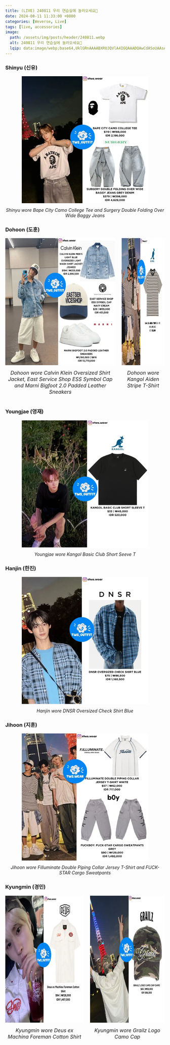 ```yaml
---
title: (LIVE) 240811 우리 연습실에 놀러오세요🤗
date: 2024-08-11 11:33:00 +0800
categories: [Weverse, Live]
tags: [live, accessories]
image:
  path: /assets/img/posts/header/240811.webp
  alt: 240811 우리 연습실에 놀러오세요🤗
  lqip: data:image/webp;base64,UklGRnAAAABXRUJQVlA4IGQAAADQAwCdASoUAAsAPzmEuVOvKKWisAgB4CcJYwDE2BozvpnUHkumzcAA/rT6oeKboJeCb+ukUYLApl59m1cDqMYTW+SAd3RCfoi0ikRABq73zTd45BuaeFmUJnKYskw4ZOQZFwAA
---
```


### Shinyu (신유)

<div style="text-align: center; font-size: 14px;">
  <picture>
    <img 
      src="/assets/img/posts/weverse-live/240811-shinyu.webp" 
      alt="Shinyu wore Bape City Camo College Tee and Surgery Double Folding Over Wide Baggy Jeans" 
      width="400" 
      height="400" 
      style="background: url('data:image/webp;base64,UklGRpoAAABXRUJQVlA4II4AAABwBACdASoUABQAPzmSwFmvKaajqAgB4CcJZQAALpsQYBEWM6m5dWq6Vkx5AAD+4vURzCjYq4qNpAuO1wFGRDeByoU1XMeMgDetyRlNWeF9jET/YeFev6G290Axb0tbN2ohpDGIAqtESD7qEVhRd5Ix6zoNa8TqmZa27xyhhJQsFzDoUJPC04D4xMYAAAAA'); background-size: cover;"
      loading="lazy"
    />
  </picture>
  <p style="margin-top: 10px;"><em>Shinyu wore Bape City Camo College Tee and Surgery Double Folding Over Wide Baggy Jeans</em></p>
</div>

### Dohoon (도훈)

<div style="display: flex; justify-content: center; gap: 20px; font-size: 16px;">
  <div style="text-align: center;">
    <picture>
      <img 
        src="/assets/img/posts/weverse-live/240811-dohoon.webp" 
        alt="Dohoon wore Calvin Klein Oversized Shirt Jacket, East Service Shop ESS Symbol Cap and Marni Bigfoot 2.0 Padded Leather Sneakers" 
        width="400" 
        height="400" 
        style="background: url('data:image/webp;base64,UklGRqAAAABXRUJQVlA4IJQAAABwBACdASoUABQAPzmSv1mvKaajqAgB4CcJZQDBzA1/xvWEkkvMA8/yDq4oAAD31iNuIy9ylMBMMcukHkqpkztP0fMAZJBVIyBPPRoIQHBqYG5IWCwjw8bhLdARIEH95ocva7yPwKQ/40HmqavbWNyB5IdyKHf0RPAgW3p/RSbIULaUo6ZjElzGAfi3Pg9/LJ7QqEAA'); background-size: cover;"
        loading="lazy"
      />
    </picture>
    <p style="margin-top: 10px;"><em>Dohoon wore Calvin Klein Oversized Shirt Jacket, East Service Shop ESS Symbol Cap and Marni Bigfoot 2.0 Padded Leather Sneakers</em></p>
  </div>
  
  <div style="text-align: center;">
    <picture>
      <img 
        src="/assets/img/posts/weverse-live/240811-dohoon-1.webp" 
        alt="Dohoon wore Kangol Aiden Stripe T-Shirt" 
        width="400" 
        height="400" 
        style="background: url('data:image/webp;base64,UklGRnwAAABXRUJQVlA4IHAAAACQBACdASoUABQAPzmMulYvKSWjqA1R4CcJZQDN/AvvvzpEOF7/v9KBbkB9RjAA87YawPcBf2D8PyuGbedbc+frnQvVJXeHRgii8V37gv+PV1r1KlCWzrMZ7xMGiULK9/8KIUvo4vdLHZ085FR9QAAA'); background-size: cover;"
        loading="lazy"
      />
    </picture>
    <p style="margin-top: 10px;"><em>Dohoon wore Kangol Aiden Stripe T-Shirt</em></p>
  </div>
</div>

### Youngjae (영재)

<div style="text-align: center; font-size: 14px;">
  <picture>
    <img 
      src="/assets/img/posts/weverse-live/240811-youngjae.webp" 
      alt="Youngjae wore Kangol Basic Club Short Seeve T" 
      width="400" 
      height="400" 
      style="background: url('data:image/webp;base64,UklGRpoAAABXRUJQVlA4II4AAABwBACdASoUABQAPzmOuVavKaUjqA1R4CcJZQDL4A4z77fn/X8V2vpCa1fUAAD+ufwT+wypxNwYhvffN9INJR7x1yAgHKptJejQUMY0sRolowLBSJKnqNXJ7radgQJaZP1KF5OiTEdzMIWOwTm8or3LdKPzs2HpDsbBkqFMYr+b2PEAI+8+LI1CY58h6AAA'); background-size: cover;"
      loading="lazy"
    />
  </picture>
  <p style="margin-top: 10px;"><em>Youngjae wore Kangol Basic Club Short Seeve T</em></p>
</div>

### Hanjin (한진)

<div style="text-align: center; font-size: 14px;">
  <picture>
    <img 
      src="/assets/img/posts/weverse-live/240811-hanjin.webp" 
      alt="Hanjin wore DNSR Oversized Check Shirt Blue" 
      width="400" 
      height="400" 
      style="background: url('data:image/webp;base64,UklGRqIAAABXRUJQVlA4IJYAAADQBACdASoUABQAPzmSvlmvKaYjqAgB4CcJYwDIuTuBKTAt8Ab3idBVpsCy7RTEIAD542NNNCigp0pK++bynaTEJh9jUcbAtnSyJ4BFHqHV1VmvbzUhz5You+UM4UR+gPNzgnD09nEADGIwYhCQi/Cd2Xc0H+pi0NInpw8clAkzGeBiemQCZDcbB48BRTtiOs6p27VgAAA='); background-size: cover;"
      loading="lazy"
    />
  </picture>
  <p style="margin-top: 10px;"><em>Hanjin wore DNSR Oversized Check Shirt Blue</em></p>
</div>

### Jihoon (지훈)

<div style="text-align: center; font-size: 14px;">
  <picture>
    <img 
      src="/assets/img/posts/weverse-live/240811-jihoon.webp" 
      alt="Jihoon wore Filluminate Double Piping Collar Jersey T-Shirt and FUCK-STAR Cargo Sweatpants" 
      width="400" 
      height="400" 
      style="background: url('data:image/webp;base64,UklGRpgAAABXRUJQVlA4IIwAAAAQBACdASoUABQAPzmUwFmvKiajqAgB4CcJZQAADyW9ZltWz5fzLCBMQAD+MO9PMrfQDxQix6wgQN6J0JSGy6lwr4V+9p48Y8ngmuxygwgaqQW8l4IIAd9LE3oO1EWVUHdFttFFXtz4RPaEIxWSTMNnGObPx1ZyDwUZWGh0ibflN+JTzzZosqIsk1WAAA=='); background-size: cover;"
      loading="lazy"
    />
  </picture>
  <p style="margin-top: 10px;"><em>Jihoon wore Filluminate Double Piping Collar Jersey T-Shirt and FUCK-STAR Cargo Sweatpants</em></p>
</div>

### Kyungmin (경민)

<div style="display: flex; justify-content: center; gap: 20px; font-size: 16px;">
  <div style="text-align: center;">
    <picture>
      <img 
        src="/assets/img/posts/weverse-live/240811-kyungmin.webp" 
        alt="Kyungmin wore Deus ex Machina Foreman Cotton Shirt" 
        width="400" 
        height="400" 
        style="background: url('data:image/webp;base64,UklGRowAAABXRUJQVlA4IIAAAAAQBACdASoUABQAPzmSv1mvKaYjqAgB4CcJZQAAL7xpdk/m5OyUuOoyAAD+QIPpgriZuJYRtQPt9EURK7Ev1WB75nQrBsF8yagKaUM1sYy8ni7J+dMxXSit6CT72zLTnla3d/sZznBRfXRPWF2Ds8BLCrPVb6dvATF2QhjxAAAAAA=='); background-size: cover;"
        loading="lazy"
      />
    </picture>
    <p style="margin-top: 10px;"><em>Kyungmin wore Deus ex Machina Foreman Cotton Shirt</em></p>
  </div>
  
  <div style="text-align: center;">
    <picture>
      <img 
        src="/assets/img/posts/weverse-live/240811-kyungmin-1.webp" 
        alt="Kyungmin wore Grailz Logo Camo Cap" 
        width="400" 
        height="400" 
        style="background: url('data:image/webp;base64,UklGRpgAAABXRUJQVlA4IIwAAABwBACdASoUABQAPzmSv1mvKaajqAgB4CcJZQAALQ4MgmJoj2zBE1Qm+ak3gAD+vUAWCtAbAeN03zgXRJOHugPAfZ+w2n6hJsnrTeB+j9l+JmwN5gJtRasDQNUSYAP5zNjiRzis2O/+5zV2OVbVn79HYGCBHrBYPLraqUve04Puong7OV1jyZHsMbkAAA=='); background-size: cover;"
        loading="lazy"
      />
    </picture>
    <p style="margin-top: 10px;"><em>Kyungmin wore Grailz Logo Camo Cap</em></p>
  </div>
</div>

